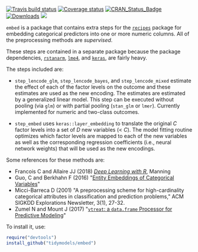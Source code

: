 [![Travis build status](https://travis-ci.org/tidymodels/embed.svg?branch=master)](https://travis-ci.org/tidymodels/embed)
[![Coverage status](https://codecov.io/gh/tidymodels/embed/branch/master/graph/badge.svg)](https://codecov.io/github/tidymodels/embed?branch=master)
[![CRAN_Status_Badge](http://www.r-pkg.org/badges/version/embed)](http://cran.r-project.org/web/packages/embed)
[![Downloads](http://cranlogs.r-pkg.org/badges/embed)](http://cran.rstudio.com/package=embed)
![](https://img.shields.io/badge/lifecycle-experimental-orange.svg)


`embed` is a package that contains extra steps for the [`recipes`](http://cran.rstudio.com/package=recipes) package for embedding categorical predictors into one or more numeric columns. All of the preprocessing methods are _supervised_. 

These steps are contained in a separate package because the package dependencies, [`rstanarm`](http://cran.rstudio.com/package=rstanarm), [`lme4`](http://cran.rstudio.com/package=lme4), and [`keras`](http://cran.rstudio.com/package=keras),  are fairly heavy. 

The steps included are:

* `step_lencode_glm`, `step_lencode_bayes`, and `step_lencode_mixed` estimate the effect of each of the factor levels on the outcome and these estimates are used as the new encoding. The estimates are estimated by a generalized linear model. This step can be executed without pooling (via `glm`) or with partial pooling (`stan_glm` or `lmer`). Currently implemented for numeric and two-class outcomes. 

* `step_embed` uses `keras::layer_embedding` to translate the original _C_ factor levels into a set of _D_ new variables (< _C_). The model fitting routine optimizes which factor levels are mapped to each of the new variables as well as the corresponding regression coefficients (i.e., neural network weights) that will be used as the new encodings.  

Some references for these methods are:

* Francois C and Allaire JJ (2018) [_Deep Learning with R_](https://www.manning.com/books/deep-learning-with-r), Manning
* Guo, C and Berkhahn F (2016) "[Entity Embeddings of Categorical Variables](https://arxiv.org/abs/1604.06737)"
* Micci-Barreca D (2001) "A preprocessing scheme for high-cardinality categorical attributes in classification and prediction problems," ACM SIGKDD Explorations Newsletter, 3(1), 27-32.
* Zumel N and Mount J (2017) "[`vtreat`: a `data.frame` Processor for Predictive Modeling](https://arxiv.org/abs/1611.09477)"


To install it, use:

``` r
require("devtools")
install_github("tidymodels/embed")
```
